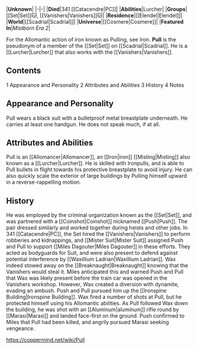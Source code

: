 |**Unknown**|
|-|-|
|**Died**|341 [[Catacendre\|PC]]|
|**Abilities**|Lurcher|
|**Groups**|[[Set\|Set]]🐱︎, [[Vanishers\|Vanishers]]🐱︎|
|**Residence**|[[Elendel\|Elendel]]|
|**World**|[[Scadrial\|Scadrial]]|
|**Universe**|[[Cosmere\|Cosmere]]|
|**Featured In**|*Mistborn Era 2*|

For the Allomantic action of iron known as Pulling, see Iron.
**Pull** is the pseudonym of a member of the [[Set\|Set]] on [[Scadrial\|Scadrial]]. He is a [[Lurcher\|Lurcher]] that also works with the [[Vanishers\|Vanishers]].

## Contents

1 Appearance and Personality
2 Attributes and Abilities
3 History
4 Notes


## Appearance and Personality
Pull wears a black suit with a bulletproof metal breastplate underneath. He carries at least one handgun. He does not speak much, if at all.

## Attributes and Abilities
Pull is an [[Allomancer\|Allomancer]], an [[Iron\|iron]] [[Misting\|Misting]] also known as a [[Lurcher\|Lurcher]]. He is skilled with Ironpulls, and is able to Pull bullets in flight towards his protective breastplate to avoid injury. He can also quickly scale the exterior of large buildings by Pulling himself upward in a reverse-rappelling motion.

## History
He was employed by the criminal organization known as the [[Set\|Set]], and was partnered with a [[Coinshot\|Coinshot]] nicknamed [[Push\|Push]]. The pair dressed similarly and worked together during heists and other jobs.
In 341 [[Catacendre\|PC]], the Set hired the [[Vanishers\|Vanishers]] to perform robberies and kidnappings, and [[Mister Suit\|Mister Suit]] assigned Push and Pull to support [[Miles Dagouter\|Miles Dagouter]] in these efforts. They acted as bodyguards for Suit, and were also present to defend against potential interference by [[Waxillium Ladrian\|Waxillium Ladrian]].
Wax indeed stowed away on the [[Breaknaught\|Breaknaught]] knowing that the Vanishers would steal it. Miles anticipated this and warned Push and Pull that Wax was likely present before the train car was opened in the Vanishers workshop. However, Wax created a diversion with dynamite, evading an ambush. Push and Pull pursued him up the [[Ironspine Building\|Ironspine Building]]. Wax fired a number of shots at Pull, but he protected himself using his Allomantic abilities. As Pull followed Wax down the building, he was shot with an [[Aluminum\|aluminum]] rifle round by [[Marasi\|Marasi]] and landed face-first on the ground. Push confirmed to Miles that Pull had been killed, and angrily pursued Marasi seeking vengeance.



https://coppermind.net/wiki/Pull